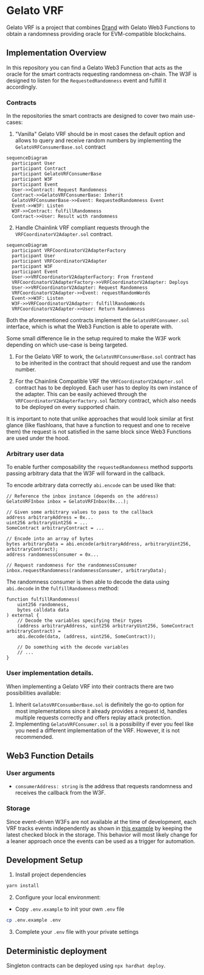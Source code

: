 # Gelato VRF

Gelato VRF is a project that combines [Drand](drand.love) with Gelato Web3 Functions to obtain a randomness providing oracle for EVM-compatible blockchains. 

## Implementation Overview
In this repository you can find a Gelato Web3 Function that acts as the oracle for the smart contracts requesting randomness on-chain. The W3F is designed to listen for the `RequestedRandomness` event and fulfill it accordingly.



### Contracts
In the repositories the smart contracts are designed to cover two main use-cases:

1. "Vanilla" Gelato VRF should be in most cases the default option and allows to query and receive random numbers by implementing the `GelatoVRFConsumerBase.sol` contract
```mermaid
sequenceDiagram
  participant User
  participant Contract
  participant GelatoVRFConsumerBase
  participant W3F
  participant Event
  User->>Contract: Request Randomness
  Contract->>GelatoVRFConsumerBase: Inherit
  GelatoVRFConsumerBase->>Event: RequestedRandomness Event
  Event->>W3F: Listen
  W3F->>Contract: fulfillRandomness
  Contract->>User: Result with randomness
```
2. Handle Chainlink VRF compliant requests through the `VRFCoordinatorV2Adapter.sol` contract.
```mermaid
sequenceDiagram
  participant VRFCoordinatorV2AdapterFactory
  participant User
  participant VRFCoordinatorV2Adapter
  participant W3F
  participant Event
  User->>VRFCoordinatorV2AdapterFactory: From frontend
  VRFCoordinatorV2AdapterFactory->>VRFCoordinatorV2Adapter: Deploys
  User->>VRFCoordinatorV2Adapter: Request Randomness
  VRFCoordinatorV2Adapter->>Event: requestRandomWords
  Event->>W3F: Listen
  W3F->>VRFCoordinatorV2Adapter: fulfillRandomWords
  VRFCoordinatorV2Adapter->>User: Return Randomness
```

Both the aforementioned contracts implement the `GelatoVRFConsumer.sol` interface, which is what the Web3 Function is able to operate with.

Some small difference lie in the setup required to make the W3F work depending on which use-case is being targeted.

1. For the Gelato VRF to work, the `GelatoVRFConsumerBase.sol` contract has to be inherited in the contract that should request and use the random number.

2. For the Chainlink Compatible VRF the `VRFCoordinatorV2Adapter.sol` contract has to be deployed. Each user has to deploy its own instance of the adapter. This can be easily achieved through the `VRFCoordinatorV2AdapterFactory.sol` factory contract, which also needs to be deployed on every supported chain.

It is important to note that unlike approaches that would look similar at first glance (like flashloans, that have a function to request and one to receive them) the request is not satisfied in the same block since Web3 Functions are used under the hood.

### Arbitrary user data

To enable further composability the `requestedRandomness` method supports passing arbitrary data that the W3F will forward in the callback.

To encode arbitrary data correctly `abi.encode` can be used like that:

```solidity
// Reference the inbox instance (depends on the address)
GelatoVRFInbox inbox = GelatoVRFInbox(0x...);

// Given some arbitrary values to pass to the callback
address arbitraryAddress = 0x...
uint256 arbitraryUint256 = ...
SomeContract arbitraryContract = ...

// Encode into an array of bytes
bytes arbitraryData = abi.encode(arbitraryAddress, arbitraryUint256, arbitraryContract);
address randomnessConsumer = 0x...

// Request randomness for the randomnessConsumer
inbox.requestRandomness(randomnessConsumer, arbitraryData);
```

The randomness consumer is then able to decode the data using `abi.decode` in the `fulfillRandomness` method:

```solidity
function fulfillRandomness(
    uint256 randomness,
    bytes calldata data
) external {
    // Decode the variables specifying their types
    (address arbitraryAddress, uint256 arbitraryUint256, SomeContract arbitraryContract) =
    abi.decode(data, (address, uint256, SomeContract));

    // Do something with the decode variables
    // ...
}
```

### User implementation details.

When implementing a Gelato VRF into their contracts there are two possibilities available:
1. Inherit `GelatoVRFConsumberBase.sol` is definitely the go-to option for most implementations since it already provides a request id, handles multiple requests correctly and offers replay attack protection.
2. Implementing `GelatoVRFConsumer.sol` is a possibility if ever you feel like you need a different implementation of the VRF. However, it is not recommended.

## Web3 Function Details

### User arguments
- `consumerAddress: string` is the address that requests randomness and receives the callback from the W3F.

### Storage

Since event-driven W3Fs are not available at the time of development, each VRF tracks events independently as shown in [this example](https://github.com/gelatodigital/web3-functions-template/tree/3c1e859c8fe2e3dd4ba79525138adc667a23482f/web3-functions/event-listener) by keeping the latest checked block in the storage. This behavior will most likely change for a leaner approach once the events can be used as a trigger for automation. 

## Development Setup

1. Install project dependencies

```bash
yarn install
```

2. Configure your local environment:

- Copy `.env.example` to init your own `.env` file

```bash
cp .env.example .env
```

3. Complete your `.env` file with your private settings

## Deterministic deployment

Singleton contracts can be deployed using `npx hardhat deploy`.
